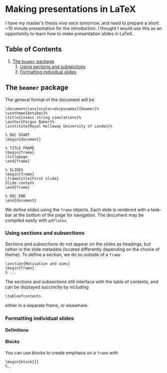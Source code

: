 # Making presentations in LaTeX
I have my master's thesis *viva voce* tomorrow, and need to prepare a short \~10 minute presentation for the introduction. I thought I would use this as an opportunity to learn how to make presentation slides in LaTeX.
<!--BEGIN TOC-->
## Table of Contents
1. [The `beamer` package](#toc-sub-tag-0)
	1. [Using sections and subsections](#toc-sub-tag-1)
	2. [Formatting individual slides](#toc-sub-tag-2)
<!--END TOC-->
## The `beamer` package <a name="toc-sub-tag-0"></a>
The general format of the document will be
```
\documentclass[xcolor=dvipsnames]{beamer}%
\usetheme{Antibes}%
\title{Cosmic string simulations}%
\author{Fergus Baker}%
\institute{Royal Holloway University of London}%

% DOC START
\begin{document}

% TITLE FRAME
\begin{frame}
\titlepage
\end{frame}

% SLIDES
\begin{frame}
\frametitle{First slide}
Slide content
\end{frame}

% DOC END
\end{document}
```
We define slides using the `frame` objects. Each slide is rendered with a task-bar at the bottom of the page for navigation. The document may be compiled easily with `pdflatex`.

### Using sections and subsections <a name="toc-sub-tag-1"></a>
Sections and subsections do not appear on the slides as headings, but rather in the slide metadata (located differently depending on the choice of theme). To define a section, we do so outside of a `frame`
```
\section{Motivation and aims}
\begin{frame}
% ...
```
The sections and subsections still interface with the table of contents, and can be displayed succinctly by including
```
\tableofcontents
```
either in a separate frame, or elsewhere.

### Formatting individual slides <a name="toc-sub-tag-2"></a>
#### Definitions

#### Blocks
You can use blocks to create emphasis on a `frame` with
```
\begin{block}{}
%..